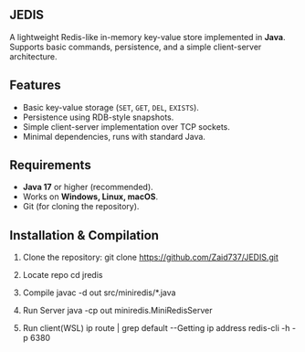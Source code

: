 ## JEDIS

A lightweight Redis-like in-memory key-value store implemented in **Java**.  
Supports basic commands, persistence, and a simple client-server architecture.


## Features
- Basic key-value storage (`SET`, `GET`, `DEL`, `EXISTS`).
- Persistence using RDB-style snapshots.
- Simple client-server implementation over TCP sockets.
- Minimal dependencies, runs with standard Java.


## Requirements
- **Java 17** or higher (recommended).
- Works on **Windows, Linux, macOS**.
- Git (for cloning the repository).


## Installation & Compilation

1. Clone the repository:
   git clone https://github.com/Zaid737/JEDIS.git

2. Locate repo cd jredis

3. Compile
   javac -d out src/miniredis/*.java

4. Run Server
   java -cp out miniredis.MiniRedisServer

5. Run client(WSL)
   ip route | grep default --Getting ip address
   redis-cli -h <ip> -p 6380
